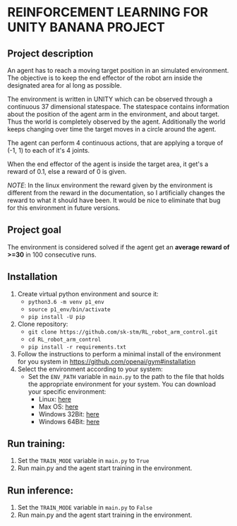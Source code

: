 # REINFORCEMENT LEARNING FOR UNITY BANANA PROJECT

## Project description

An agent has to reach a moving target position in an simulated environment.
The objective is to keep the end effector of the robot arn inside the designated area for al long as possible.

The environment is written in UNITY which can be observed through a continuous 37 dimensional statespace.
The statespace contains information about the position of the agent arm in the environment, and about target.
Thus the world is completely observed by the agent.
Additionally the world keeps changing over time the target moves in a circle around the agent.

The agent can perform 4 continuous actions, that are applying a torque of (-1, 1) to each of it's 4 joints.

When the end effector of the agent is inside the target area, it get's a reward of 0.1, else a reward of 0 is given.

*NOTE*: In the linux environment the reward given by the environment is different from the reward in the documentation,
so I artificially changes the reward to what it should have been. It would be nice to eliminate that bug for this
environment in future versions.

## Project goal
The environment is considered solved if the agent get an **average reward of >=30** in 100 consecutive runs.

## Installation

1. Create virtual python environment and source it:
    - `python3.6 -m venv p1_env`
    - `source p1_env/bin/activate`
    - `pip install -U pip`
2. Clone repository:
    - `git clone https://github.com/sk-stm/RL_robot_arm_control.git`
    - `cd RL_robot_arm_control`
    - `pip install -r requirements.txt`
3. Follow the instructions to perform a minimal install of the environment for you system in https://github.com/openai/gym#installation
4. Select the environment according to your system:
    - Set the `ENV_PATH` variable in `main.py` to the path to the file that holds the appropriate environment for your system.
    You can download your specific environment:
        - Linux: [here](https://s3-us-west-1.amazonaws.com/udacity-drlnd/P2/Reacher/one_agent/Reacher_Linux.zip)
        - Max OS: [here](https://s3-us-west-1.amazonaws.com/udacity-drlnd/P2/Reacher/one_agent/Reacher.app.zip)
        - Windows 32Bit: [here](https://s3-us-west-1.amazonaws.com/udacity-drlnd/P2/Reacher/one_agent/Reacher_Windows_x86.zip)
        - Windows 64Bit: [here](https://s3-us-west-1.amazonaws.com/udacity-drlnd/P2/Reacher/one_agent/Reacher_Windows_x86_64.zip)

## Run training:
1. Set the `TRAIN_MODE` variable in `main.py` to `True`
2. Run main.py and the agent start training in the environment.

## Run inference:
1. Set the `TRAIN_MODE` variable in `main.py` to `False`
2. Run main.py and the agent start training in the environment.
